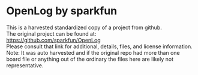 
# OpenLog by sparkfun  
This is a harvested standardized copy of a project from github.  
The original project can be found at:  
https://github.com/sparkfun/OpenLog  
Please consult that link for additional, details, files, and license information.  
Note: It was auto harvested and if the original repo had more than one board file or anything out of the ordinary the files here are likely not representative.  
    